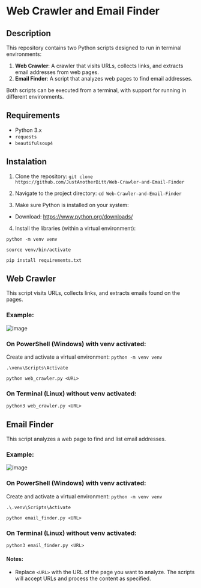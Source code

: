 # Web Crawler and Email Finder

## Description

This repository contains two Python scripts designed to run in terminal environments:

1. **Web Crawler**: A crawler that visits URLs, collects links, and extracts email addresses from web pages.
2. **Email Finder**: A script that analyzes web pages to find email addresses.

Both scripts can be executed from a terminal, with support for running in different environments.

## Requirements

- Python 3.x
- `requests`
- `beautifulsoup4`

## Instalation

1. Clone the repository:
`git clone https://github.com/JustAnotherBitt/Web-Crawler-and-Email-Finder`
   
2. Navigate to the project directory:
`cd Web-Crawler-and-Email-Finder`

3. Make sure Python is installed on your system:

- Download: https://www.python.org/downloads/

4. Install the libraries (within a virtual environment):

```python -m venv venv```

```source venv/bin/activate```

```pip install requirements.txt```

## Web Crawler

This script visits URLs, collects links, and extracts emails found on the pages.

### Example:

![image](https://github.com/user-attachments/assets/b82d854f-f8a4-431d-b7aa-c1dea56cc4d7)


### On PowerShell (Windows) with venv activated:

Create and activate a virtual environment: `python -m venv venv`

`.\venv\Scripts\Activate`

`python web_crawler.py <URL>`

### On Terminal (Linux) without venv activated:

`python3 web_crawler.py <URL>`

## Email Finder

This script analyzes a web page to find and list email addresses.

### Example:

![image](https://github.com/user-attachments/assets/a2192bfc-6021-4c9c-a8c8-5a8fb3e1d958)


### On PowerShell (Windows) with venv activated:

Create and activate a virtual environment: `python -m venv venv`

`.\.venv\Scripts\Activate`

`python email_finder.py <URL>`

### On Terminal (Linux) without venv activated:

`python3 email_finder.py <URL>`

#### Notes:
- Replace `<URL>` with the URL of the page you want to analyze. The scripts will accept URLs and process the content as specified.
